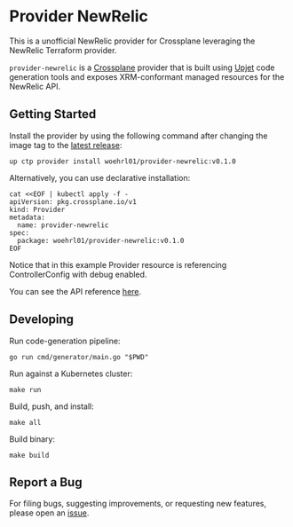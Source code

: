 # Provider NewRelic

This is a unofficial NewRelic provider for Crossplane leveraging the NewRelic Terraform provider.

`provider-newrelic` is a [Crossplane](https://crossplane.io/) provider that
is built using [Upjet](https://github.com/upbound/upjet) code
generation tools and exposes XRM-conformant managed resources for the
NewRelic API.

## Getting Started

Install the provider by using the following command after changing the image tag
to the [latest release](https://marketplace.upbound.io/providers/woehrl01/provider-newrelic):

```
up ctp provider install woehrl01/provider-newrelic:v0.1.0
```

Alternatively, you can use declarative installation:

```
cat <<EOF | kubectl apply -f -
apiVersion: pkg.crossplane.io/v1
kind: Provider
metadata:
  name: provider-newrelic
spec:
  package: woehrl01/provider-newrelic:v0.1.0
EOF
```

Notice that in this example Provider resource is referencing ControllerConfig with debug enabled.

You can see the API reference [here](https://doc.crds.dev/github.com/woehrl01/provider-newrelic).

## Developing

Run code-generation pipeline:

```console
go run cmd/generator/main.go "$PWD"
```

Run against a Kubernetes cluster:

```console
make run
```

Build, push, and install:

```console
make all
```

Build binary:

```console
make build
```

## Report a Bug

For filing bugs, suggesting improvements, or requesting new features, please
open an [issue](https://github.com/woehrl01/provider-newrelic/issues).
